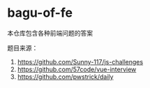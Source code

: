 # bagu-of-fe

本仓库包含各种前端问题的答案

题目来源：
1. https://github.com/Sunny-117/js-challenges
2. https://github.com/57code/vue-interview
3. https://github.com/pwstrick/daily

